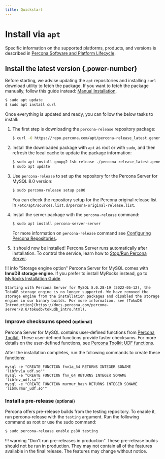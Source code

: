 ```yaml
---
title: Quickstart
---
```

# Install via `apt`

Specific information on the supported platforms, products, and versions is described in [Percona Software and Platform Lifecycle](https://www.percona.com/services/policies/percona-software-platform-lifecycle#mysql).

## Install the latest version {.power-number}

Before starting, we advise updating the `apt` repositories and installing `curl` download utility to fetch the package. If you want to fetch the package manually, follow this guide instead: [Manual Installation](#).
```{.bash data-prompt="$"}
$ sudo apt update
$ sudo apt install curl
```

Once everything is updated and ready, you can follow the below tasks to install:

1. The first step is downloading the `percona-release` repository package:
	```{.bash data-prompt="$"}
	$ curl -O https://repo.percona.com/apt/percona-release_latest.generic_all.deb
	```

2. Install the downloaded package with `apt` as root or with `sudo`, and then refresh the local cache to update the package information:
	```{.bash data-prompt="$"}
	$ sudo apt install gnupg2 lsb-release ./percona-release_latest.generic_all.deb
	$ sudo apt update
	```

3. Use `percona-release` to set up the repository for the Percona Server for MySQL 8.0 version:
	```{.bash data-prompt="$"}
	$ sudo percona-release setup ps80
	```
	You can check the repository setup for the Percona original release list in `/etc/apt/sources.list.d/percona-original-release.list`.

4. Install the server package with the `percona-release` command:
	```{.bash data-prompt="$"}
	$ sudo apt install percona-server-server
	```
	For more information on `percona-release` command see [Configuring Percona Repositories](https://docs.percona.com/percona-software-repositories/percona-release.html).

5. It should now be installed! Percona Server runs automatically after installation. To control the service, learn how to [Stop/Run Percona Server](apt/run-stop.md).

!!! info "Storage engine option"
	Percona Server for MySQL comes with **InnoDB storage engine**. If you prefer to install MyRocks instead, go to [MyRocks Installation Guide](https://docs.percona.com/percona-server/8.0/myrocks/install.html).

	Starting with Percona Server for MySQL 8.0.28-19 (2022-05-12), the TokuDB storage engine is no longer supported. We have removed the storage engine from the installation packages and disabled the storage engine in our binary builds. For more information, see [TokuDB Introduction](https://docs.percona.com/percona-server/8.0/tokudb/tokudb_intro.html).

### Improve checksums speed <small>(optional)</small>

Percona Server for MySQL contains user-defined functions from [Percona Toolkit](https://docs.percona.com/percona-toolkit/). These user-defined functions provide faster checksums. For more details on the user-defined functions, see [Percona Toolkit UDF functions](https://www.percona.com/doc/percona-server/8.0/management/udf_percona_toolkit.html).

After the installation completes, run the following commands to create these functions:

```mysql
mysql -e "CREATE FUNCTION fnv1a_64 RETURNS INTEGER SONAME 'libfnv1a_udf.so'"
mysql -e "CREATE FUNCTION fnv_64 RETURNS INTEGER SONAME 'libfnv_udf.so'"
mysql -e "CREATE FUNCTION murmur_hash RETURNS INTEGER SONAME 'libmurmur_udf.so'"
```

### Install a pre-release <small>(optional)</small>

Percona offers pre-release builds from the testing repository. To enable it, run
percona-release with the `testing` argument. Run the following command as root or use the sudo command:

```{.bash data-prompt="$"}
$ sudo percona-release enable ps80 testing
```

!!! warning "Don't run pre-releases in production"
	These pre-release builds should not be run in production. They may not contain all of the features available in the final release. The features may change without notice.